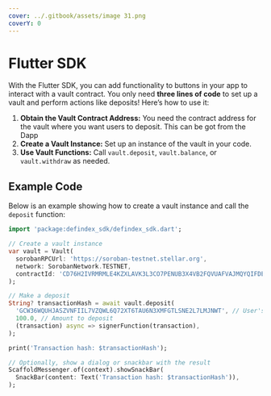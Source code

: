 ```yaml
---
cover: ../.gitbook/assets/image 31.png
coverY: 0
---
```


# Flutter SDK

With the Flutter SDK, you can add functionality to buttons in your app to interact with a vault contract. You only need **three lines of code** to set up a vault and perform actions like deposits! Here’s how to use it:

1. **Obtain the Vault Contract Address:** You need the contract address for the vault where you want users to deposit. This can be got from the Dapp
2. **Create a Vault Instance:** Set up an instance of the vault in your code.
3. **Use Vault Functions:** Call `vault.deposit`, `vault.balance`, or `vault.withdraw` as needed.

## Example Code

Below is an example showing how to create a vault instance and call the `deposit` function:

```dart
import 'package:defindex_sdk/defindex_sdk.dart';

// Create a vault instance
var vault = Vault(
  sorobanRPCUrl: 'https://soroban-testnet.stellar.org',
  network: SorobanNetwork.TESTNET,
  contractId: 'CD76H2IVRMRMLE4KZXLAVK3L3CO7PENUB3X4VB2FQVUAFVAJMQYQIFDE',
);

// Make a deposit
String? transactionHash = await vault.deposit(
  'GCW36WQUHJASZVNFIIL7VZQWL6Q72XT6TAU6N3XMFGTLSNE2L7LMJNWT', // User's Stellar address
  100.0, // Amount to deposit
  (transaction) async => signerFunction(transaction),
);

print('Transaction hash: $transactionHash');

// Optionally, show a dialog or snackbar with the result
ScaffoldMessenger.of(context).showSnackBar(
  SnackBar(content: Text('Transaction hash: $transactionHash')),
);
```
